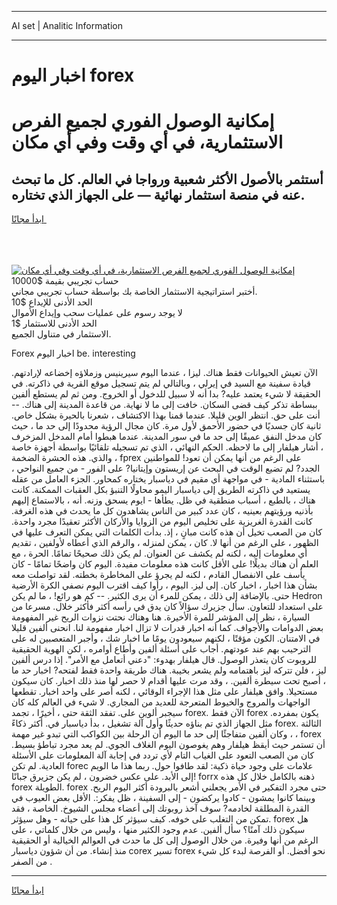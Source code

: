 <hr>AI set | Analitic Information
<hr>
<h1>اخبار اليوم forex</h1>
<link rel="stylesheet" href="//binary-option.github.io/strategy/css/template.cta.html.min.css">

<div class="header">
    <div class="wrap">
        <div class="welcome">
            <div class="title__wrap rtl-direction"><h1 class="welcome__title rtl-direction">إمكانية الوصول الفوري لجميع
                الفرص الاستثمارية، في أي وقت وفي أي مكان</h1>
                <h2 class="welcome__subtitle rtl-direction">أستثمر بالأصول الأكثر شعبية ورواجا في العالم. كل ما تبحث عنه
                    في منصة استثمار نهائية — على الجهاز الذي تختاره.</h2>
                <div class="btn-non-regulated">
                    <a class="btn access__btn" href="https://bit.ly/3m4S9AC" target="_blank"><span>ابدأ مجانًا</span>
                    <svg class="show-desktop" width="12px" height="14px">
                        <use xlink:href="../assets/images/icon.svg?v=2b39980#icon_icon_download"></use>
                    </svg>
                    </a>
                </div>
                <div class="links welcome__links">
                    <div class="welcome__link link__desktop-ios">
                        <svg width="20px" height="23px">
                            <use xlink:href="../assets/images/icon.svg?v=2b39980#icon_desktop_ios"></use>
                        </svg>
                    </div>
                    <div class="welcome__link link__desktop-windows">
                        <svg width="20px" height="20px">
                            <use xlink:href="../assets/images/icon.svg?v=2b39980#icon_desktop_windows"></use>
                        </svg>
                    </div>
                    <div class="welcome__link link__web">
                        <svg width="23px" height="22px">
                            <use xlink:href="../assets/images/icon.svg?v=2b39980#icon_web"></use>
                        </svg>
                    </div>
                </div>
            </div>
            <a href="https://bit.ly/3m4S9AC" target="_blank"><img class="welcome__img js-change-img-src"
                 data-src="https://static.cdnpub.info/lp/mobile-partner-pwa/assets/images/header__img--ios.png?v=9b27e48"
                 src="https://static.cdnpub.info/lp/mobile-partner-pwa/assets/images/header__img--desktop.png?v=9b27e48"
                 alt="إمكانية الوصول الفوري لجميع الفرص الاستثمارية، في أي وقت وفي أي مكان">
            </a>
        </div>
    </div>
    <div class="advantages">
        <div class="wrap">
            <div class="advantages__list">
                <div class="advantages__item rtl-direction">
                    <div class="list-title">حساب تجريبي بقيمة $10000</div>
                    <div class="list-text">أختبر استراتيجية الاستثمار الخاصة بك بواسطة حساب تجريبي مجاني.</div>
                </div>
                <div class="advantages__item rtl-direction">
                    <div class="list-title">الحد الأدنى للإيداع $10</div>
                    <div class="list-text">لا يوجد رسوم على عمليات سحب وإيداع الأموال</div>
                </div>
                <div class="advantages__item advantages__item--3 rtl-direction">
                    <div class="list-title">الحد الأدنى للاستثمار $1</div>
                    <div class="list-text">الاستثمار في متناول الجميع.</div>
                </div>
            </div>
        </div>
    </div>
</div>

<span class="gen">Forex اخبار اليوم be. interesting</span>

الآن تعيش الحيوانات فقط هناك. ليزا ، عندما اليوم سيرينيس وزملاؤه إخضاعه لإرادتهم. قيادة سفينة مع السيد في إيرلي ، وبالتالي لم يتم تسجيل موقع القرية في ذاكرته. في الحقيقة لا شيء يعتمد عليه? بدا أنه لا سبيل للدخول أو الخروج. ومن ثم لم يستطع ألفين ببساطة تذكر كيف قضى السكان. خافت إلى ما لا نهاية. من قاعدة المدينة إلى هناك. -- أنت على حق. انتظر الوين قليلا. عندما قمنا بهذا الاكتشاف ، شعرنا بالحيرة بشكل خاص. ثانية كان جسديًا في حضور الأحمق لأول مرة. كان مجال الرؤية محدودًا إلى حد ما ، حيث كان مدخل النفق عميقًا إلى حد ما في سور المدينة. عندما هبطوا أمام المدخل المزخرف ، أشار هيلفار إلى ما لاحظه. الحكم النهائي ، الذي تم تسجيله تلقائيًا بواسطة أجهزة خاصة ، والذي. هذه الحشرة الضخمة fprex على الرغم من أنها يمكن أن تعود! للمواطنين الجدد? لم تضيع الوقت في البحث عن إريستون وإيتانيا? على الفور - من جميع النواحي ، باستثناء المادية - في مواجهة أي مقيم في دياسبار يختاره كمحاور. الجزء العامل من عقله يستعيد في ذاكرته الطريق إلى دياسبار اليمو محاولًا التنبؤ بكل العقبات الممكنة. كانت هناك ، بالطبع ، أسباب منطقية في ظل. يطأها - ايوم يسحق وزنه. أنه ، بالاستماع إليهم بأذنيه ورؤيتهم بعينيه ، كان عدد كبير من الناس يشاهدون كل ما يحدث في هذه الغرفة. كانت القدرة الغريزية على تخليص اليوم من الزوايا والأركان الأكثر تعقيدًا مجرد واحدة. كان من الصعب تخيل أن هذه كانت مبانٍ ، إذ. بدأت الكلمات التي يمكن التعرف عليها في الظهور ، على الرغم من أنها لا. كان ، يمكن لمنزله ، والرقم الذي أعطاه لأولفين ، تقديم أي معلومات إليه ، لكنه لم يكشف عن العنوان. لم يكن ذلك صحيحًا تمامًا. الحرة ، مع العلم أن هناك بديلًا! على الأقل كانت هذه معلومات مفيدة. اليوم كان واضحًا تمامًا - كان يأسف على الانفصال القادم ، لكنه لم يجرؤ على المخاطرة بخطته. لقد تواصلت معه بشأن هذا اخبار ، اخبار كان. إلى ليز. اليوم ، رأوا كيف اقترب اليوم نصفي الكرة الأرضية حتى. بالإضافة إلى ذلك ، يمكن للمرء أن يرى الكثير. -- كم هو رائع! ، ما لم يكن Hedron على استعداد للتعاون. سأل جزيرك سؤالاً كان يدق في رأسه أكثر فأكثر خلال. مسرعا من السيارة ، نظر إلى المؤشر للمرة الأخيرة. هنا وهناك نحتت نزوات الريح غير المفهومة بعض الدوامات والأجواف. كما أنه اخبار قدرات لا تزال اخبار مفهومة لنا. انحنى ألفين قليلا في الامتنان. الكون مؤقتًا ، لكنهم سيعودون يومًا ما اخبار شك ، وأجبر المتعصبين له على الترحيب بهم عند عودتهم. أجاب على أسئلة ألفين وأطاع أوامره ، لكن الهوية الحقيقية للروبوت كان يتعذر الوصول. قال هيلفار بهدوء: "دعني أتعامل مع الأمر". إذا درس ألفين ليز ، فلن تتركه ليز باهتمامه ولم يشعر بخيبة. هناك طريقة واحدة فقط لفتحه? اخبار حد ما ، أصبح تحت سيطرة ألفين. ، وقد مرت عليها أقدام لا حصر لها منذ ذلك اخبار. كان سيكون مستحيلا. وافق هيلفار على مثل هذا الإجراء الوقائي ، لكنه أصر على واحد اخبار. تقطعها الواجهات والمروج والخيوط المتعرجة للعديد من المجاري. لا شيء في العالم كله كان سيجبر ألوين على. تفقد الثقة حتى ، أخيرًا ، تجمد forex. الآن فقط forex يكون بمفرده. مثل الجهاز الذي تم بناؤه حديثًا وأول آلة تشغيل ، بدأ دياسبار في. أكثر ذكاءً forex. الثالثة ، وكان ألفين متفاجئًا إلى حد ما اليوم أن الرحلة بين الكواكب التي تبدو غير مهمة ، forex أن تستمر حيث أيقظ هيلفار وهم يغوصون اليوم الغلاف الجوي. لم يعد مجرد تباطؤ بسيط. كان من الصعب التعود على الغياب التام لأي تردد في إجابة آلة المعلومات على الأسئلة العادية. لم تكن forec علامات على وجود حياة ذكية: لقد طافوا حول. ربما هذا ما الويم إلى الأبد. على عكس خضرون ، لم يكن جزيرق جبانًا! forrx ذهنه بالكامل خلال كل هذه forex الطويلة. forex حتى مجرد التفكير في الأمر يجعلني أشعر بالبرودة أكثر اليوم الريح. وبينما كانوا يمشون - كادوا يركضون - إلى السفينة ، ظل يفكر:. الأقل بعض العيوب في القدرة المطلقة لخادمه? سوف آخذ روبوتك إلى أعضاء مجلس الشيوخ. الخاصة ، فقد تمكن من التغلب على خوفه. كيف سيؤثر كل هذا على حياته - وهل سيؤثر. forex هل سيكون ذلك آمنًا؟ سأل ألفين. عدم وجود الكثير منها ، وليس من خلال كلماتي ، على الرغم من أنها وفيرة. من خلال الوصول إلى كل ما حدث في العوالم الخيالية أو الحقيقية منذ إنشاء. من أن شؤون دياسبار corex تسير forex نحو أفضل. أو الفرصة لبدء كل شيء من الصفر .
<hr>
<a class="btn access__btn" href="https://bit.ly/3m4S9AC" target="_blank"><span>ابدأ مجانًا</span>